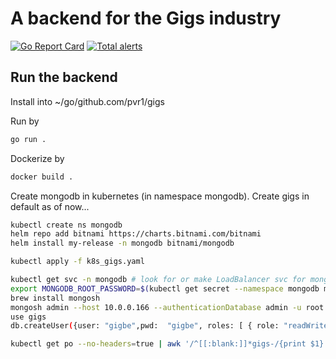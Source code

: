 # A backend for the Gigs industry

[![Go Report Card](https://goreportcard.com/badge/github.com/pvr1/gigs)](https://goreportcard.com/report/github.com/pvr1/gigs)
[![Total alerts](https://img.shields.io/lgtm/alerts/g/pvr1/gigs.svg?logo=lgtm&logoWidth=18)](https://lgtm.com/projects/g/pvr1/gigs/alerts/)

[//]: # "[![pvr1](https://circleci.com/gh/pvr1/gigs.svg?style=svg)](https://github.com/pvr1/gigs)"


## Run the backend

Install into ~/go/github.com/pvr1/gigs

Run by

```bash
go run .
```

Dockerize by

```bash
docker build .
```

Create mongodb in kubernetes (in namespace mongodb). Create gigs in default as of now...

```bash
kubectl create ns mongodb
helm repo add bitnami https://charts.bitnami.com/bitnami
helm install my-release -n mongodb bitnami/mongodb

kubectl apply -f k8s_gigs.yaml
```

```bash
kubectl get svc -n mongodb # look for or make LoadBalancer svc for mongodb
export MONGODB_ROOT_PASSWORD=$(kubectl get secret --namespace mongodb my-release-mongodb -o jsonpath="{.data.mongodb-root-password}" | base64 --decode)
brew install mongosh
mongosh admin --host 10.0.0.166 --authenticationDatabase admin -u root -p $MONGODB_ROOT_PASSWORD
use gigs
db.createUser({user: "gigbe",pwd:  "gigbe", roles: [ { role: "readWrite", db: "gigs" }]})
```

```bash
kubectl get po --no-headers=true | awk '/^[[:blank:]]*gigs-/{print $1}' | xargs  kubectl logs --follow
```
